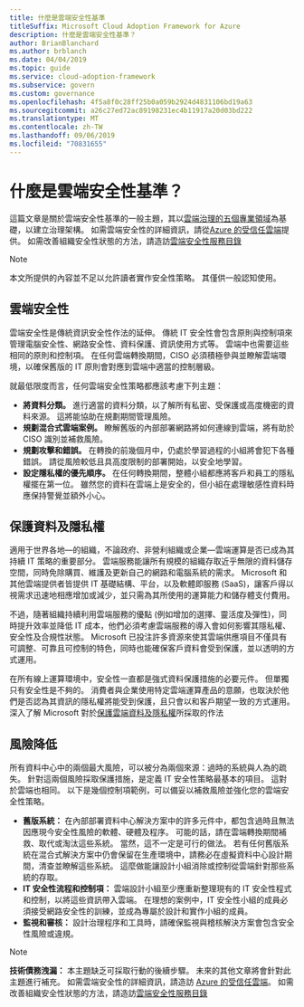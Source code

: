 ```yaml
---
title: 什麼是雲端安全性基準
titleSuffix: Microsoft Cloud Adoption Framework for Azure
description: 什麼是雲端安全性基準？
author: BrianBlanchard
ms.author: brblanch
ms.date: 04/04/2019
ms.topic: guide
ms.service: cloud-adoption-framework
ms.subservice: govern
ms.custom: governance
ms.openlocfilehash: 4f5a8f0c28ff25b0a059b2924d4831106bd19a63
ms.sourcegitcommit: a26c27ed72ac89198231ec4b11917a20d03bd222
ms.translationtype: MT
ms.contentlocale: zh-TW
ms.lasthandoff: 09/06/2019
ms.locfileid: "70831655"
---
```

<!-- markdownlint-disable MD026 -->

# <a name="what-is-the-cloud-security-baseline"></a>什麼是雲端安全性基準？

這篇文章是關於雲端安全性基準的一般主題，其以[雲端治理的五個專業領域](../governance-disciplines.md)為基礎，以建立治理架構。 如需雲端安全性的詳細資訊，請從[Azure 的受信任雲端](https://azure.microsoft.com/overview/trusted-cloud)提供。 如需改善組織安全性狀態的方法，請造訪[雲端安全性服務目錄](https://www.microsoft.com/security/information-protection)

> [!NOTE]
> 本文所提供的內容並不足以允許讀者實作安全性策略。 其僅供一般認知使用。

## <a name="cloud-security"></a>雲端安全性

雲端安全性是傳統資訊安全性作法的延伸。 傳統 IT 安全性會包含原則與控制項來管理電腦安全性、網路安全性、資料保護、資訊使用方式等。 雲端中也需要這些相同的原則和控制項。 在任何雲端轉換期間，CISO 必須積極參與並瞭解雲端環境，以確保舊版的 IT 原則會對應到雲端中適當的控制層級。

就最低限度而言，任何雲端安全性策略都應該考慮下列主題：

- **將資料分類。** 進行適當的資料分類，以了解所有私密、受保護或高度機密的資料來源。 這將能協助在規劃期間管理風險。
- **規劃混合式雲端案例。** 瞭解舊版的內部部署網路將如何連線到雲端，將有助於 CISO 識別並補救風險。
- **規劃攻擊和錯誤。** 在轉換的前幾個月中，仍處於學習過程的小組將會犯下各種錯誤。 請從風險較低且具高度限制的部署開始，以安全地學習。
- **設定隱私權的優先順序。** 在任何轉換期間，整體小組都應將客戶和員工的隱私權擺在第一位。 雖然您的資料在雲端上是安全的，但小組在處理敏感性資料時應保持警覺並額外小心。

## <a name="protecting-data-and-privacy"></a>保護資料及隱私權

適用于世界各地&mdash;的組織，不論政府、非營利組織或企業&mdash;雲端運算是否已成為其持續 IT 策略的重要部分。 雲端服務能讓所有規模的組織存取近乎無限的資料儲存空間，同時免除購買、維護及更新自己的網路和電腦系統的需求。 Microsoft 和其他雲端提供者皆提供 IT 基礎結構、平台，以及軟體即服務 (SaaS)，讓客戶得以視需求迅速地相應增加或減少，並只需為其所使用的運算能力和儲存體支付費用。

不過，隨著組織持續利用雲端服務的優點 (例如增加的選擇、靈活度及彈性)，同時提升效率並降低 IT 成本，他們必須考慮雲端服務的導入會如何影響其隱私權、安全性及合規性狀態。 Microsoft 已投注許多資源來使其雲端供應項目不僅具有可調整、可靠且可控制的特色，同時也能確保客戶資料會受到保護，並以透明的方式運用。

在所有線上運算環境中，安全性一直都是強式資料保護措施的必要元件。 但單獨只有安全性是不夠的。 消費者與企業使用特定雲端運算產品的意願，也取決於他們是否認為其資訊的隱私權將能受到保護，且只會以和客戶期望一致的方式運用。 深入了解 Microsoft 對於[保護雲端資料及隱私權](https://go.microsoft.com/fwlink/?LinkId=808242&clcid=0x409)所採取的作法

## <a name="risk-mitigation"></a>風險降低

所有資料中心中的兩個最大風險，可以被分為兩個來源：過時的系統與人為的疏失。 針對這兩個風險採取保護措施，是定義 IT 安全性策略最基本的項目。 這對於雲端也相同。 以下是幾個控制項範例，可以備妥以補救風險並強化您的雲端安全性策略。

- **舊版系統：** 在內部部署資料中心解決方案中的許多元件中，都包含過時且無法因應現今安全性風險的軟體、硬體及程序。 可能的話，請在雲端轉換期間補救、取代或淘汰這些系統。 當然，這不一定是可行的做法。 若有任何舊版系統在混合式解決方案中仍會保留在生產環境中，請務必在虛擬資料中心設計期間，清查並瞭解這些系統。 這麼做能讓設計小組消除或控制從雲端針對那些系統的存取。
- **IT 安全性流程和控制項：** 雲端設計小組至少應重新整理現有的 IT 安全性程式和控制，以將這些資訊帶入雲端。 在理想的案例中，IT 安全性小組的成員必須接受網路安全性的訓練，並成為專屬於設計和實作小組的成員。
- **監視和審核：** 設計治理程序和工具時，請確保監視與稽核解決方案會包含安全性風險或違規。

> [!NOTE]
> **技術債務洩漏：** 本主題缺乏可採取行動的後續步驟。 未來的其他文章將會針對此主題進行補充。 如需雲端安全性的詳細資訊，請造訪 [Azure 的受信任雲端](https://azure.microsoft.com/overview/trusted-cloud)。 如需改善組織安全性狀態的方法，請造訪[雲端安全性服務目錄](https://www.microsoft.com/security/information-protection)
